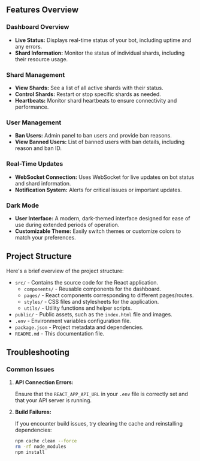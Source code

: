 ## Features Overview

### Dashboard Overview

- **Live Status:** Displays real-time status of your bot, including uptime and any errors.
- **Shard Information:** Monitor the status of individual shards, including their resource usage.

### Shard Management

- **View Shards:** See a list of all active shards with their status.
- **Control Shards:** Restart or stop specific shards as needed.
- **Heartbeats:** Monitor shard heartbeats to ensure connectivity and performance.

### User Management

- **Ban Users:** Admin panel to ban users and provide ban reasons.
- **View Banned Users:** List of banned users with ban details, including reason and ban ID.

### Real-Time Updates

- **WebSocket Connection:** Uses WebSocket for live updates on bot status and shard information.
- **Notification System:** Alerts for critical issues or important updates.

### Dark Mode

- **User Interface:** A modern, dark-themed interface designed for ease of use during extended periods of operation.
- **Customizable Theme:** Easily switch themes or customize colors to match your preferences.

## Project Structure

Here's a brief overview of the project structure:

- `src/` - Contains the source code for the React application.
  - `components/` - Reusable components for the dashboard.
  - `pages/` - React components corresponding to different pages/routes.
  - `styles/` - CSS files and stylesheets for the application.
  - `utils/` - Utility functions and helper scripts.
- `public/` - Public assets, such as the `index.html` file and images.
- `.env` - Environment variables configuration file.
- `package.json` - Project metadata and dependencies.
- `README.md` - This documentation file.

## Troubleshooting

### Common Issues

1. **API Connection Errors:**

   Ensure that the `REACT_APP_API_URL` in your `.env` file is correctly set and that your API server is running.

2. **Build Failures:**

   If you encounter build issues, try clearing the cache and reinstalling dependencies:

   ```bash
   npm cache clean --force
   rm -rf node_modules
   npm install
